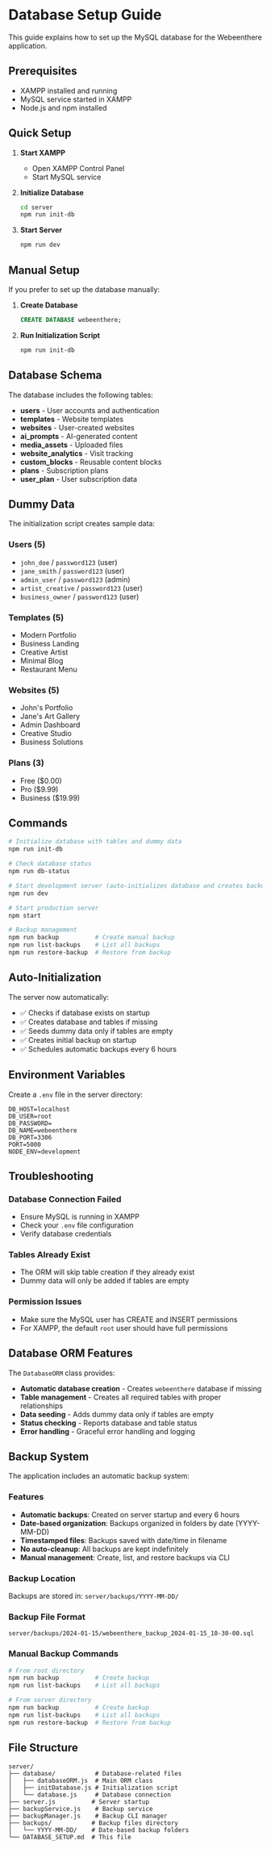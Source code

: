 # Database Setup Guide

This guide explains how to set up the MySQL database for the Webeenthere application.

## Prerequisites

- XAMPP installed and running
- MySQL service started in XAMPP
- Node.js and npm installed

## Quick Setup

1. **Start XAMPP**
   - Open XAMPP Control Panel
   - Start MySQL service

2. **Initialize Database**
   ```bash
   cd server
   npm run init-db
   ```

3. **Start Server**
   ```bash
   npm run dev
   ```

## Manual Setup

If you prefer to set up the database manually:

1. **Create Database**
   ```sql
   CREATE DATABASE webeenthere;
   ```

2. **Run Initialization Script**
   ```bash
   npm run init-db
   ```

## Database Schema

The database includes the following tables:

- **users** - User accounts and authentication
- **templates** - Website templates
- **websites** - User-created websites
- **ai_prompts** - AI-generated content
- **media_assets** - Uploaded files
- **website_analytics** - Visit tracking
- **custom_blocks** - Reusable content blocks
- **plans** - Subscription plans
- **user_plan** - User subscription data

## Dummy Data

The initialization script creates sample data:

### Users (5)
- `john_doe` / `password123` (user)
- `jane_smith` / `password123` (user)
- `admin_user` / `password123` (admin)
- `artist_creative` / `password123` (user)
- `business_owner` / `password123` (user)

### Templates (5)
- Modern Portfolio
- Business Landing
- Creative Artist
- Minimal Blog
- Restaurant Menu

### Websites (5)
- John's Portfolio
- Jane's Art Gallery
- Admin Dashboard
- Creative Studio
- Business Solutions

### Plans (3)
- Free ($0.00)
- Pro ($9.99)
- Business ($19.99)

## Commands

```bash
# Initialize database with tables and dummy data
npm run init-db

# Check database status
npm run db-status

# Start development server (auto-initializes database and creates backup)
npm run dev

# Start production server
npm start

# Backup management
npm run backup          # Create manual backup
npm run list-backups    # List all backups
npm run restore-backup  # Restore from backup
```

## Auto-Initialization

The server now automatically:
- ✅ Checks if database exists on startup
- ✅ Creates database and tables if missing
- ✅ Seeds dummy data only if tables are empty
- ✅ Creates initial backup on startup
- ✅ Schedules automatic backups every 6 hours

## Environment Variables

Create a `.env` file in the server directory:

```env
DB_HOST=localhost
DB_USER=root
DB_PASSWORD=
DB_NAME=webeenthere
DB_PORT=3306
PORT=5000
NODE_ENV=development
```

## Troubleshooting

### Database Connection Failed
- Ensure MySQL is running in XAMPP
- Check your `.env` file configuration
- Verify database credentials

### Tables Already Exist
- The ORM will skip table creation if they already exist
- Dummy data will only be added if tables are empty

### Permission Issues
- Make sure the MySQL user has CREATE and INSERT permissions
- For XAMPP, the default `root` user should have full permissions

## Database ORM Features

The `DatabaseORM` class provides:

- **Automatic database creation** - Creates `webeenthere` database if missing
- **Table management** - Creates all required tables with proper relationships
- **Data seeding** - Adds dummy data only if tables are empty
- **Status checking** - Reports database and table status
- **Error handling** - Graceful error handling and logging

## Backup System

The application includes an automatic backup system:

### Features
- **Automatic backups**: Created on server startup and every 6 hours
- **Date-based organization**: Backups organized in folders by date (YYYY-MM-DD)
- **Timestamped files**: Backups saved with date/time in filename
- **No auto-cleanup**: All backups are kept indefinitely
- **Manual management**: Create, list, and restore backups via CLI

### Backup Location
Backups are stored in: `server/backups/YYYY-MM-DD/`

### Backup File Format
```
server/backups/2024-01-15/webeenthere_backup_2024-01-15_10-30-00.sql
```

### Manual Backup Commands
```bash
# From root directory
npm run backup          # Create backup
npm run list-backups    # List all backups

# From server directory
npm run backup          # Create backup
npm run list-backups    # List all backups
npm run restore-backup  # Restore from backup
```

## File Structure

```
server/
├── database/           # Database-related files
│   ├── databaseORM.js  # Main ORM class
│   ├── initDatabase.js # Initialization script
│   └── database.js     # Database connection
├── server.js          # Server startup
├── backupService.js    # Backup service
├── backupManager.js    # Backup CLI manager
├── backups/           # Backup files directory
│   └── YYYY-MM-DD/    # Date-based backup folders
└── DATABASE_SETUP.md  # This file
```


